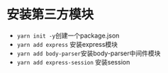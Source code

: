 # 安装第三方模块
- `yarn init -y`创建一个package.json
- `yarn add express` 安装express模块
- `yarn add body-parser`安装body-parser中间件模块
- `yarn add express-session` 安装session